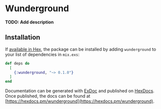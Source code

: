 # Wunderground

**TODO: Add description**

## Installation

If [available in Hex](https://hex.pm/docs/publish), the package can be installed
by adding `wunderground` to your list of dependencies in `mix.exs`:

```elixir
def deps do
  [
    {:wunderground, "~> 0.1.0"}
  ]
end
```

Documentation can be generated with [ExDoc](https://github.com/elixir-lang/ex_doc)
and published on [HexDocs](https://hexdocs.pm). Once published, the docs can
be found at [https://hexdocs.pm/wunderground](https://hexdocs.pm/wunderground).

